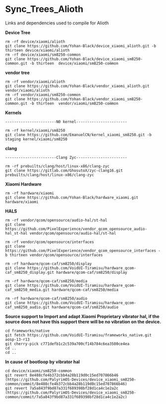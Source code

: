# Sync_Trees_Alioth
Links and dependencies used to compile for Alioth


**Device Tree**

	rm -rf device/xiaomi/alioth
    git clone https://github.com/Yohan-Black/device_xiaomi_alioth.git -b thirteen device/xiaomi/alioth
    rm -rf device/xiaomi/sm8250-common 
    git clone https://github.com/Yohan-Black/device_xiaomi_sm8250-common.git -b thirteen  device/xiaomi/sm8250-common 


**vendor tree**

    rm -rf vendor/xiaomi/alioth
    git clone https://github.com/Yohan-Black/vendor_xiaomi_alioth.git vendor/xiaomi/alioth
	rm -rf vendor/xiaomi/sm8250-common
	git clone https://github.com/Yohan-Black/vendor_xiaomi_sm8250-common.git -b thirteen  vendor/xiaomi/sm8250-common
	

**Kernels**
	
    -----------------------N0 kernel-----------------------

	rm -rf kernel/xiaomi/sm8250    
	git clone https://github.com/EmanuelCN/kernel_xiaomi_sm8250.git -b staging kernel/xiaomi/sm8250
    
    
**clang**
 
 	-----------------------Clang Zyc-----------------------
    
	rm -rf prebuilts/clang/host/linux-x86/clang-zyc
	git clone https://gitlab.com/GhosutoX/zyc-clang16.git prebuilts/clang/host/linux-x86/clang-zyc
    
    
**Xiaomi Hardware**

	rm -rf hardware/xiaomi
	git clone https://github.com/Yohan-Black/hardware_xiaomi.git hardware/xiaomi


**HALS**

	rm -rf vendor/qcom/opensource/audio-hal/st-hal
	git clone https://github.com/PixelExperience/vendor_qcom_opensource_audio-hal_st-hal vendor/qcom/opensource/audio-hal/st-hal

	rm -rf vendor/qcom/opensource/interfaces
	git clone https://github.com/PixelExperience/vendor_qcom_opensource_interfaces -b thirteen vendor/qcom/opensource/interfaces

	rm -rf hardware/qcom-caf/sm8250/display 
	git clone https://github.com/VoidUI-Tiramisu/hardware_qcom-caf_sm8250_display.git hardware/qcom-caf/sm8250/display 

	rm -rf hardware/qcom-caf/sm8250/media 
	git clone https://github.com/VoidUI-Tiramisu/hardware_qcom-caf_sm8250_media.git hardware/qcom-caf/sm8250/media 

	rm -rf hardware/qcom-caf/sm8250/audio 
	git clone https://github.com/VoidUI-Tiramisu/hardware_qcom-caf_sm8250_audio.git hardware/qcom-caf/sm8250/audio 


**Source support to Import and adapt Xiaomi Proprietary vibrator hal, if the source does not have this support there will be no vibration on the device.**

	cd frameworks/native
	git fetch https://github.com/VoidUI-Tiramisu/frameworks_native.git aosp-13-r13
	git cherry-pick c771defb1c2c539a700cf14b784c6ea3580ce4ea
	cd ..
	cd ..

**In cause of bootloop by vibrator hal**

	cd device/xiaomi/sm8250-common
	git revert 8e488cfe4b372cbb4a28b119d0c15ed707866b46  (https://github.com/PalyrimOS-Devices/device_xiaomi_sm8250-common/commit/8e488cfe4b372cbb4a28b119d0c15ed707866b46)
	git revert 7a5a843f9bd87a331f689398bf28d1ca4c1e2a2c  (https://github.com/PalyrimOS-Devices/device_xiaomi_sm8250-common/commit/7a5a843f9bd87a331f689398bf28d1ca4c1e2a2c)